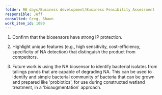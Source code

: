 ```yaml
---
folder: 90 days/Business development/Business Feasibility Assessment
responsible: Jeff
consulted: Greg, Shawn
work_item_id: 1080
---
```

1. Confirm that the biosensors have strong IP protection.  

2. Highlight unique features (e.g., high sensitivity, cost-efficiency, specificity of NA detection) that distinguish the product from competitors.

3. Future work is using the NA biosensor to identify bacterial isolates from tailings ponds that are capable of degrading NA. This can be used to identify and simple bacterial community of bacteria that can be grown and prepared like 'probiotics', for use during constructed wetland treatment, in a 'bioaugmentation' approach.